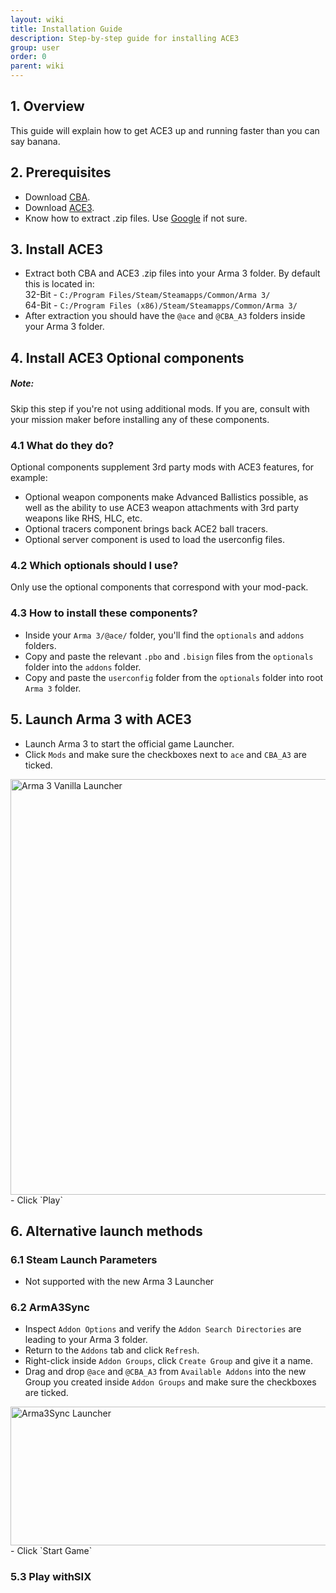 ```yaml
---
layout: wiki
title: Installation Guide
description: Step-by-step guide for installing ACE3
group: user
order: 0
parent: wiki
---
```


## 1. Overview
This guide will explain how to get ACE3 up and running faster than you can say banana.

## 2. Prerequisites
- Download [CBA](http://www.armaholic.com/page.php?id=18767).
- Download [ACE3](https://github.com/acemod/ACE3/releases/latest).
- Know how to extract .zip files. Use [Google](https://www.google.com) if not sure.

## 3. Install ACE3
- Extract both CBA and ACE3 .zip files into your Arma 3 folder. By default this is located in:<br>
32-Bit - `C:/Program Files/Steam/Steamapps/Common/Arma 3/`<br>
64-Bit - `C:/Program Files (x86)/Steam/Steamapps/Common/Arma 3/`
- After extraction you should have the `@ace` and `@CBA_A3` folders inside your Arma 3 folder.

## 4. Install ACE3 Optional components
<div class="panel callout">
    <h5>Note:</h5>
    <p>Skip this step if you're not using additional mods. If you are, consult with your mission maker before installing any of these components.</p>
</div>

### 4.1 What do they do?
Optional components supplement 3rd party mods with ACE3 features, for example:
- Optional weapon components make Advanced Ballistics possible, as well as the ability to use ACE3 weapon attachments with 3rd party weapons like RHS, HLC, etc.
- Optional tracers component brings back ACE2 ball tracers.
- Optional server component is used to load the userconfig files.

### 4.2 Which optionals should I use?
Only use the optional components that correspond with your mod-pack.

### 4.3 How to install these components?
- Inside your `Arma 3/@ace/` folder, you'll find the `optionals` and `addons` folders.
- Copy and paste the relevant `.pbo` and `.bisign` files from the `optionals` folder into the `addons` folder.
- Copy and paste the `userconfig` folder from the `optionals` folder into root `Arma 3` folder.

## 5. Launch Arma 3 with ACE3
- Launch Arma 3 to start the official game Launcher.
- Click `Mods` and make sure the checkboxes next to `ace` and `CBA_A3` are ticked.
<img src="{{ site.baseurl }}/img/wiki/user/installation1-launcher.jpg" width="869" height="665" alt="Arma 3 Vanilla Launcher" />
- Click `Play`

## 6. Alternative launch methods

### 6.1 Steam Launch Parameters
- Not supported with the new Arma 3 Launcher

### 6.2 ArmA3Sync
- Inspect `Addon Options` and verify the `Addon Search Directories` are leading to your Arma 3 folder.
- Return to the `Addons` tab and click `Refresh`.
- Right-click inside `Addon Groups`, click `Create Group` and give it a name.
- Drag and drop `@ace` and `@CBA_A3` from `Available Addons` into the new Group you created inside `Addon Groups` and make sure the checkboxes are ticked.
<img src="{{ site.baseurl }}/img/wiki/user/installation2-a3s.jpg" width="529" height="222" alt="Arma3Sync Launcher" />
- Click `Start Game`

### 5.3 Play withSIX
